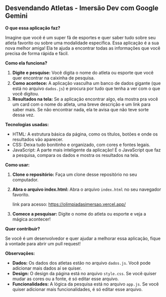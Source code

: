 ## Desvendando Atletas - Imersão Dev com Google Gemini

**O que essa aplicação faz?**

Imagine que você é um super fã de esportes e quer saber tudo sobre seu atleta favorito ou sobre uma modalidade específica. Essa aplicação é a sua nova melhor amiga! Ela te ajuda a encontrar todas as informações que você precisa de forma rápida e fácil. 

**Como ela funciona?**

1. **Digite e pesquise:** Você digita o nome do atleta ou esporte que você quer encontrar na caixinha de pesquisa.
2. **Como acontece:** A aplicação vasculha um banco de dados gigante (que está no arquivo `dados.js`) e procura por tudo que tenha a ver com o que você digitou.
3. **Resultados na tela:** Se a aplicação encontrar algo, ela mostra pra você um card com o nome do atleta, uma breve descrição e um link para saber mais. Se não encontrar nada, ela te avisa que não teve sorte dessa vez.

**Tecnologias usadas:**

* HTML: A estrutura básica da página, como os títulos, botões e onde os resultados vão aparecer.
* CSS: Deixa tudo bonitinho e organizado, com cores e fontes legais.
* JavaScript: A parte mais inteligente da aplicação! É o JavaScript que faz a pesquisa, compara os dados e mostra os resultados na tela.

**Como usar:**

1. **Clone o repositório:** Faça um clone desse repositório no seu computador.
2. **Abra o arquivo index.html:** Abra o arquivo `index.html` no seu navegador favorito.

   link para acesso: https://olimpiadasimersao.vercel.app/
4. **Comece a pesquisar:** Digite o nome do atleta ou esporte e veja a mágica acontecer!

**Quer contribuir?**

Se você é um desenvolvedor e quer ajudar a melhorar essa aplicação, fique à vontade para abrir um pull request! 

**Observações:**

* **Dados:** Os dados dos atletas estão no arquivo `dados.js`. Você pode adicionar mais dados aí se quiser.
* **Design:** O design da página está no arquivo `style.css`. Se você quiser mudar as cores ou a fonte, é só editar esse arquivo.
* **Funcionalidades:** A lógica da pesquisa está no arquivo `app.js`. Se você quiser adicionar mais funcionalidades, é só editar esse arquivo.

